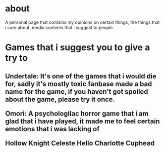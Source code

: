 # about
A personal page that contains my opinions on certain things, the things that i care about, media contents that i suggest to people.


<h1>Games that i suggest you to give a try to</h1>
<h2>Undertale: It's one of the games that i would die for, sadly it's mostly toxic fanbase made a bad name for the game, if you haven't got spoiled about the game, please try it once.

Omori: A psychologilac horror game that i am glad that i have played, it made me to feel certain emotions that i was lacking of

Hollow Knight
Celeste
Hello Charlotte
Cuphead</h2>

